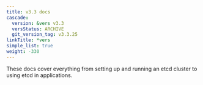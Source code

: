 ```yaml
---
title: v3.3 docs
cascade:
  version: &vers v3.3
  versStatus: ARCHIVE
  git_version_tag: v3.3.25
linkTitle: *vers
simple_list: true
weight: -330
---
```


These docs cover everything from setting up and running an etcd cluster to using
etcd in applications.
